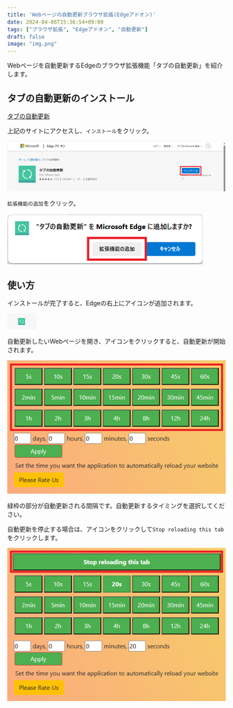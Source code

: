 ```yaml
---
title: 'Webページの自動更新ブラウザ拡張(Edgeアドオン)'
date: 2024-04-06T15:36:54+09:00
tags: ["ブラウザ拡張", "Edgeアドオン", "自動更新"]
draft: false
image: "img.png"
---
```

Webページを自動更新するEdgeのブラウザ拡張機能「タブの自動更新」を紹介します。

## タブの自動更新のインストール

[タブの自動更新](https://microsoftedge.microsoft.com/addons/detail/%E3%82%BF%E3%83%96%E3%81%AE%E8%87%AA%E5%8B%95%E6%9B%B4%E6%96%B0/bicjibdndeejemialpbohjpiimehbapb)

上記のサイトにアクセスし、`インストール`をクリック。

![img_2.png](img_2.png)

`拡張機能の追加`をクリック。

![img_3.png](img_3.png)

## 使い方

インストールが完了すると、Edgeの右上にアイコンが追加されます。

![img_4.png](img_4.png)

自動更新したいWebページを開き、アイコンをクリックすると、自動更新が開始されます。

![img_1.png](img_1.png)

緑枠の部分が自動更新される間隔です。自動更新するタイミングを選択してください。

自動更新を停止する場合は、アイコンをクリックして`Stop reloading this tab`をクリックします。

![img_5.png](img_5.png)


